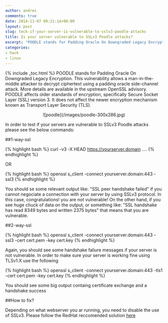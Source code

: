```yaml
---
author: andrei
comments: true
date: 2014-11-07 09:21:14+00:00
layout: post
slug: teck-if-your-server-is-vulnerable-to-sslv3-poodle-attacks
title: Is your server vulnerable to SSLv3 Poodle attacks?
excerpt: "POODLE stands for Padding Oracle On Downgraded Legacy Encryption. This vulnerability allows a man-in-the-middle attacker to decrypt ciphertext using a padding oracle side-channel attack. More details are available in the upstream OpenSSL advisory."
categories:
- hack
- linux
---
```


{% include _toc.html %}
POODLE stands for Padding Oracle On Downgraded Legacy Encryption. This vulnerability allows a man-in-the-middle attacker to decrypt ciphertext using a padding oracle side-channel attack. More details are available in the upstream OpenSSL advisory.
POODLE affects older standards of encryption, specifically Secure Socket Layer (SSL) version 3. It does not affect the newer encryption mechanism known as Transport Layer Security (TLS).

<div style="text-align:center" markdown="1">
![poodle](/images/poodle-300x286.jpg)
</div>


In order to test if your servers are vulnerable to SSLv3 Poodle attacks please see the below commands:


##1-way-ssl


{% highlight bash %}
curl -v3 -X HEAD https://yourserver.domain
....
{% endhighlight %}

OR

{% highlight bash %}
openssl s_client -connect yourserver.domain:443 -ssl3
{% endhighlight %}


You should se some relevant output like: "SSL peer handshake failed" if you cannot negociate a connection with your server by using SSLv3 protocol. In this case, congratulations! you are not vulnerable!
On the other hand, if you see huge chuck of data on the output, or something like: "SSL handshake has read 8349 bytes and written 2375 bytes" that means that you are vulnerable.


##2-way-ssl


{% highlight bash %}
openssl s_client -connect yourserver.domain:443 -ssl3 -cert cert.pem -key cert.key
{% endhighlight %}

Again, you should see some handshake faliure messages if your server is not vulnerable. In order to make sure your server is working fine using TLSv1.X use the following

{% highlight bash %}
openssl s_client -connect yourserver.domain:443 -tls1 -cert cert.pem -key cert.key
{% endhighlight %}

You should see some big output containg certificate exchange and a handshake success



##How to fix?


Depending on what webserver you ar running, you need to disable the use of SSLv3.
Please follow the RedHat reccomended solution [here](https://access.redhat.com/solutions/1232233)
